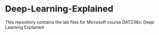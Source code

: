 # Deep-Learning-Explained
This repository contains the lab files for Microsoft course DAT236x: Deep Learning Explained
